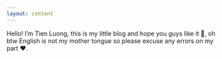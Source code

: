 ```yaml
---
layout: content
---
```


Hello! I’m Tien Luong, this is my little blog and hope you guys like it 👀, oh btw English is not my mother tongue so please excuse any errors on my part ❤.
